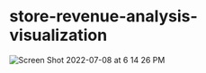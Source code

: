 # store-revenue-analysis-visualization
![Screen Shot 2022-07-08 at 6 14 26 PM](https://user-images.githubusercontent.com/90353674/178112831-4f1b0263-0560-47d7-a8e9-5ab03394d527.png)
